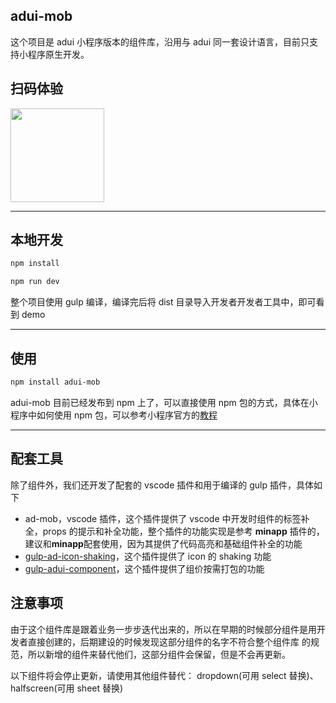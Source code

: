
## adui-mob

这个项目是 adui 小程序版本的组件库，沿用与 adui 同一套设计语言，目前只支持小程序原生开发。

## 扫码体验
<div>
  <img src="https://wxa.wxs.qq.com/images/paki/adui-for-mobile/adui-mob.jpg" height="200" width="200" style="width: 150px; height: 150px" />
</div>

---
## 本地开发

```bash
npm install

npm run dev
```
整个项目使用 gulp 编译，编译完后将 dist 目录导入开发者开发者工具中，即可看到 demo

---
## 使用

```bash
npm install adui-mob
```
adui-mob 目前已经发布到 npm 上了，可以直接使用 npm 包的方式，具体在小程序中如何使用 npm 包，可以参考小程序官方的[教程](https://developers.weixin.qq.com/miniprogram/dev/devtools/npm.html)

---

## 配套工具

除了组件外，我们还开发了配套的 vscode 插件和用于编译的 gulp 插件，具体如下

- ad-mob，vscode 插件，这个插件提供了 vscode 中开发时组件的标签补全，props 的提示和补全功能，整个插件的功能实现是参考 **minapp** 插件的，建议和**minapp**配套使用，因为其提供了代码高亮和基础组件补全的功能
- [gulp-ad-icon-shaking](https://www.npmjs.com/package/gulp-ad-icon-shaking)，这个插件提供了 icon 的 shaking 功能
- [gulp-adui-component](https://www.npmjs.com/package/gulp-adui-component-shaking)，这个插件提供了组价按需打包的功能

## 注意事项

由于这个组件库是跟着业务一步步迭代出来的，所以在早期的时候部分组件是用开发者直接创建的，后期建设的时候发现这部分组件的名字不符合整个组件库
的规范，所以新增的组件来替代他们，这部分组件会保留，但是不会再更新。

以下组件将会停止更新，请使用其他组件替代：
dropdown(可用 select 替换)、halfscreen(可用 sheet 替换)
